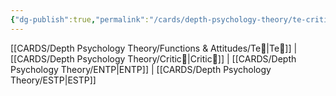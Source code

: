 ```yaml
---
{"dg-publish":true,"permalink":"/cards/depth-psychology-theory/te-critic/","created":"2023-01-05T12:04:45.814+01:00","updated":"2023-04-23T14:54:31.273+02:00"}
---
```


[[CARDS/Depth Psychology Theory/Functions & Attitudes/Te🏹\|Te🏹]] | [[CARDS/Depth Psychology Theory/Critic🤔\|Critic🤔]] | [[CARDS/Depth Psychology Theory/ENTP\|ENTP]] | [[CARDS/Depth Psychology Theory/ESTP\|ESTP]]
